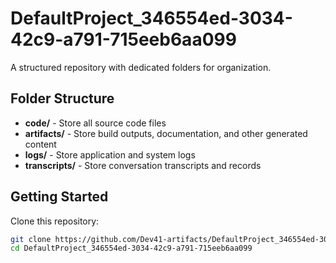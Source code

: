 # DefaultProject_346554ed-3034-42c9-a791-715eeb6aa099
A structured repository with dedicated folders for organization.

## Folder Structure

- **code/** - Store all source code files
- **artifacts/** - Store build outputs, documentation, and other generated content
- **logs/** - Store application and system logs
- **transcripts/** - Store conversation transcripts and records

## Getting Started

Clone this repository:
```bash
git clone https://github.com/Dev41-artifacts/DefaultProject_346554ed-3034-42c9-a791-715eeb6aa099
cd DefaultProject_346554ed-3034-42c9-a791-715eeb6aa099
```
